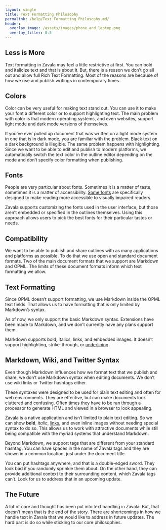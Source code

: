 ```yaml
---
layout: single
title: Text Formatting Philosophy
permalink: /help/Text_Formatting_Philosophy.md/
header:
  overlay_image: /assets/images/phone_and_laptop.png
  overlay_filter: 0.5
---
```




## Less is More

Text formatting in Zavala may feel a little restrictive at first. You can bold and italicize text and that is about it. But, there is a reason we don’t go all out and allow full Rich Text Formatting. Most of the reasons are because of how we use and publish writings in contemporary times.

## Colors

Color can be very useful for making text stand out. You can use it to make your font a different color or to support highlighting text. The main problem with color is that modern operating systems, and even websites, support light mode and dark mode versions of themselves.

It you’ve ever pulled up document that was written on a light mode system in one that is in dark mode, you are familiar with the problem. Black text on a dark background is illegible. The same problem happens with highlighting. Since we want to be able to edit and publish to modern platforms, we automatically switch the text color in the outline editor depending on the mode and don’t specify color formatting when publishing. 

## Fonts

People are very particular about fonts. Sometimes it is a matter of taste, sometimes it is a matter of accessibility. [Some fonts](https://brailleinstitute.org/freefont) are specifically designed to make reading more accessible to visually impaired readers.

Zavala supports customizing the fonts used in the user interface, but those aren’t embedded or specified in the outlines themselves. Using this approach allows users to pick the best fonts for their particular tastes or needs.

## Compatibility

We want to be able to publish and share outlines with as many applications and platforms as possible. To do that we use open and standard document formats. Two of the main document formats that we support are Markdown and OPML. The limits of these document formats inform which text formatting we allow.

## Text Formatting

Since OPML doesn’t support formatting, we use Markdown inside the OPML text fields. That allows us to have formatting that is only limited by Markdown’s syntax.

As of now, we only support the basic Markdown syntax. Extensions have been made to Markdown, and we don’t currently have any plans support them. 

Markdown supports bold, italics, links, and embedded images. It doesn’t support highlighting, strike-through, or [underlining](https://mobile.twitter.com/gruber/status/299372697593462784).

## Markdown, Wiki, and Twitter Syntax

Even though Markdown influences how we format text that we publish and share, we don’t use Markdown syntax when editing documents. We don’t use wiki links or Twitter hashtags either.

These syntaxes were designed to be used for plain text editing and often for web environments. They are effective, but can make documents look cluttered and confusing. Often times they have to be ran through a processor to generate HTML and viewed in a browser to look appealing.

Zavala is a native application and isn’t limited to plain text editing. So we can show **bold**, _italic_, [links](https://zavala.vincode.io), and even inline images without needing special syntax to do so. This allows us to work with attractive documents while still being compatible with the myriad systems that understand Markdown.

Beyond Markdown, we support tags that are different from your standard hashtag. You can have spaces in the name of Zavala tags and they are shown in a common location, just under the document title. 

You can put hashtags anywhere, and that is a double-edged sword. They look bad if you randomly sprinkle them about. On the other hand, they can provide additional context to their surrounding content, which Zavala tags can’t. Look for us to address that in an upcoming update.

## The Future

A lot of care and thought has been put into text handling in Zavala. But, that doesn’t mean that is the end of the story. There are shortcomings in how we handle text in Zavala that we would like to address in future updates. The hard part is do so while sticking to our core philosophies.